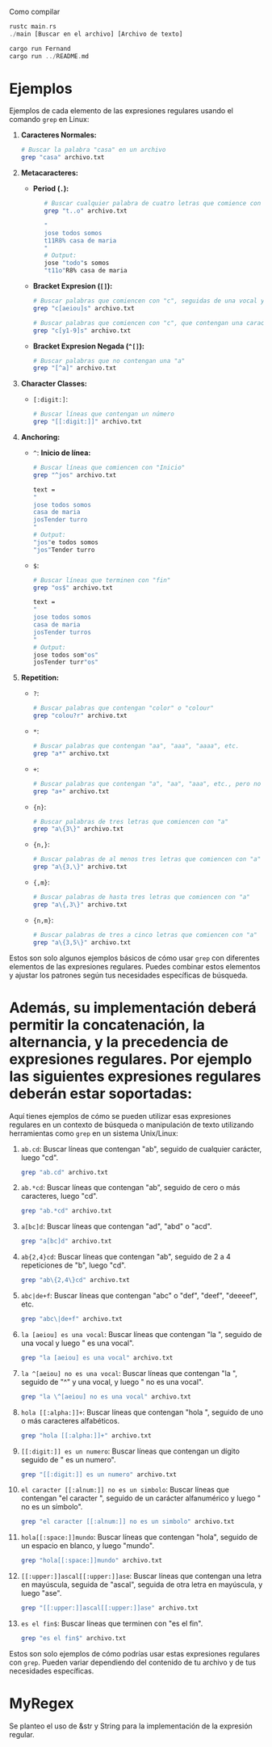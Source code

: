 Como compilar
```rust
rustc main.rs
./main [Buscar en el archivo] [Archivo de texto]

cargo run Fernand
cargo run ../README.md
```

# Ejemplos

Ejemplos de cada elemento de las expresiones regulares usando el comando `grep` en Linux:

1. **Caracteres Normales:**
   
   ```bash
   # Buscar la palabra "casa" en un archivo
   grep "casa" archivo.txt
   ```

2. **Metacaracteres:**
   - **Period (`.`):**

      ```bash
         # Buscar cualquier palabra de cuatro letras que comience con "c" y termine con "o"
         grep "t..o" archivo.txt
      ```
      ```bash
         " 
         jose todos somos
         t11R8% casa de maria
         "
         # Output:
         jose "todo"s somos
         "t11o"R8% casa de maria
      ```
     
     
   - **Bracket Expresion (`[]`):**
   
     ```bash
     # Buscar palabras que comiencen con "c", seguidas de una vocal y luego una "s"
     grep "c[aeiou]s" archivo.txt

     # Buscar palabras que comiencen con "c", que contengan una caracter y o un numero entre 1 y 9 y luego una "s"
     grep "c[y1-9]s" archivo.txt
     ```
     
   - **Bracket Expresion Negada (`^[]`):**
   
     ```bash
     # Buscar palabras que no contengan una "a"
     grep "[^a]" archivo.txt
     ```
  
3. **Character Classes:**
   - `[:digit:]`:
   
     ```bash
     # Buscar líneas que contengan un número
     grep "[[:digit:]]" archivo.txt
     ```

4. **Anchoring:**
   - `^`:
      **Inicio de línea:**
      ```bash
      # Buscar líneas que comiencen con "Inicio"
      grep "^jos" archivo.txt
      ```

      ```bash
      text =
      " 
      jose todos somos
      casa de maria
      josTender turro
      "
      # Output:
      "jos"e todos somos
      "jos"Tender turro
      ```


   - `$`:
   
      ```bash
      # Buscar líneas que terminen con "fin"
      grep "os$" archivo.txt
      ```

      ```bash
      text =
      " 
      jose todos somos
      casa de maria
      josTender turros
      "
      # Output:
      jose todos som"os"
      josTender turr"os"
      ```

5. **Repetition:**
   - `?`:
   
     ```bash
     # Buscar palabras que contengan "color" o "colour"
     grep "colou?r" archivo.txt
     ```
     
   - `*`:
   
     ```bash
     # Buscar palabras que contengan "aa", "aaa", "aaaa", etc.
     grep "a*" archivo.txt
     ```

   - `+`:
   
     ```bash
     # Buscar palabras que contengan "a", "aa", "aaa", etc., pero no "a"
     grep "a+" archivo.txt
     ```

   - `{n}`:
   
     ```bash
     # Buscar palabras de tres letras que comiencen con "a"
     grep "a\{3\}" archivo.txt
     ```

   - `{n,}`:
   
     ```bash
     # Buscar palabras de al menos tres letras que comiencen con "a"
     grep "a\{3,\}" archivo.txt
     ```

   - `{,m}`:
   
     ```bash
     # Buscar palabras de hasta tres letras que comiencen con "a"
     grep "a\{,3\}" archivo.txt
     ```

   - `{n,m}`:
   
     ```bash
     # Buscar palabras de tres a cinco letras que comiencen con "a"
     grep "a\{3,5\}" archivo.txt
     ```

Estos son solo algunos ejemplos básicos de cómo usar `grep` con diferentes elementos de las expresiones regulares. Puedes combinar estos elementos y ajustar los patrones según tus necesidades específicas de búsqueda.

# Además, su implementación deberá permitir la concatenación, la alternancia, y la precedencia de expresiones regulares. Por ejemplo las siguientes expresiones regulares deberán estar soportadas:
Aquí tienes ejemplos de cómo se pueden utilizar esas expresiones regulares en un contexto de búsqueda o manipulación de texto utilizando herramientas como `grep` en un sistema Unix/Linux:

1. `ab.cd`: Buscar líneas que contengan "ab", seguido de cualquier carácter, luego "cd".
   ```bash
   grep "ab.cd" archivo.txt
   ```

2. `ab.*cd`: Buscar líneas que contengan "ab", seguido de cero o más caracteres, luego "cd".
   ```bash
   grep "ab.*cd" archivo.txt
   ```

3. `a[bc]d`: Buscar líneas que contengan "ad", "abd" o "acd".
   ```bash
   grep "a[bc]d" archivo.txt
   ```

4. `ab{2,4}cd`: Buscar líneas que contengan "ab", seguido de 2 a 4 repeticiones de "b", luego "cd".
   ```bash
   grep "ab\{2,4\}cd" archivo.txt
   ```

5. `abc|de+f`: Buscar líneas que contengan "abc" o "def", "deef", "deeeef", etc.
   ```bash
   grep "abc\|de+f" archivo.txt
   ```

6. `la [aeiou] es una vocal`: Buscar líneas que contengan "la ", seguido de una vocal y luego " es una vocal".
   ```bash
   grep "la [aeiou] es una vocal" archivo.txt
   ```

7. `la ^[aeiou] no es una vocal`: Buscar líneas que contengan "la ", seguido de "^" y una vocal, y luego " no es una vocal".
   ```bash
   grep "la \^[aeiou] no es una vocal" archivo.txt
   ```

8. `hola [[:alpha:]]+`: Buscar líneas que contengan "hola ", seguido de uno o más caracteres alfabéticos.
   ```bash
   grep "hola [[:alpha:]]+" archivo.txt
   ```

9. `[[:digit:]] es un numero`: Buscar líneas que contengan un dígito seguido de " es un numero".
   ```bash
   grep "[[:digit:]] es un numero" archivo.txt
   ```

10. `el caracter [[:alnum:]] no es un simbolo`: Buscar líneas que contengan "el caracter ", seguido de un carácter alfanumérico y luego " no es un símbolo".
    ```bash
    grep "el caracter [[:alnum:]] no es un simbolo" archivo.txt
    ```

11. `hola[[:space:]]mundo`: Buscar líneas que contengan "hola", seguido de un espacio en blanco, y luego "mundo".
    ```bash
    grep "hola[[:space:]]mundo" archivo.txt
    ```

12. `[[:upper:]]ascal[[:upper:]]ase`: Buscar líneas que contengan una letra en mayúscula, seguida de "ascal", seguida de otra letra en mayúscula, y luego "ase".
    ```bash
    grep "[[:upper:]]ascal[[:upper:]]ase" archivo.txt
    ```

13. `es el fin$`: Buscar líneas que terminen con "es el fin".
    ```bash
    grep "es el fin$" archivo.txt
    ```

Estos son solo ejemplos de cómo podrías usar estas expresiones regulares con `grep`. Pueden variar dependiendo del contenido de tu archivo y de tus necesidades específicas.


# MyRegex
Se planteo el uso de &str y String para la implementación de la expresión regular.